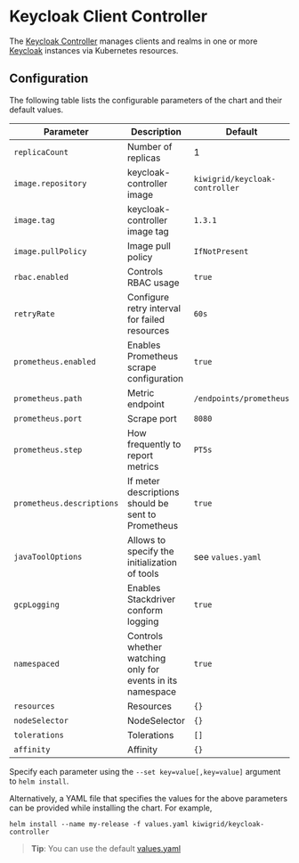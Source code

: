 # Keycloak Client Controller

The [Keycloak Controller](https://github.com/kiwigrid/keycloak-controller) manages clients and realms in one
or more [Keycloak](https://www.keycloak.org) instances via Kubernetes resources.

## Configuration

The following table lists the configurable parameters of the chart and their default values.

| Parameter                 | Description                                                | Default                               |
| ------------------------- | ---------------------------------------------------------- | ------------------------------------- |
| `replicaCount`            | Number of replicas                                         | 1                                     |
| `image.repository`        | keycloak-controller image                                  | `kiwigrid/keycloak-controller`        |
| `image.tag`               | keycloak-controller image tag                              | `1.3.1`                               |
| `image.pullPolicy`        | Image pull policy                                          | `IfNotPresent`                        |
| `rbac.enabled`            | Controls RBAC usage                                        | `true`                                |
| `retryRate`               | Configure retry interval for failed resources              | `60s`                                 |
| `prometheus.enabled`      | Enables Prometheus scrape configuration                    | `true`                                |
| `prometheus.path`         | Metric endpoint                                            | `/endpoints/prometheus`               |
| `prometheus.port`         | Scrape port                                                | `8080`                                |
| `prometheus.step`         | How frequently to report metrics                           | `PT5s`                                |
| `prometheus.descriptions` | If meter descriptions should be sent to Prometheus         | `true`                                |
| `javaToolOptions`         | Allows to specify the initialization of tools              | see `values.yaml`                     |
| `gcpLogging`              | Enables Stackdriver conform logging                        | `true`                                |
| `namespaced`              | Controls whether watching only for events in its namespace | `true`                                |
| `resources`               | Resources                                                  | `{}`                                  |
| `nodeSelector`            | NodeSelector                                               | `{}`                                  |
| `tolerations`             | Tolerations                                                | `[]`                                  |
| `affinity`                | Affinity                                                   | `{}`                                  |

Specify each parameter using the `--set key=value[,key=value]` argument to `helm install`.

Alternatively, a YAML file that specifies the values for the above parameters can be provided while installing the chart. For example,

```console
helm install --name my-release -f values.yaml kiwigrid/keycloak-controller
```

> **Tip**: You can use the default [values.yaml](values.yaml)
